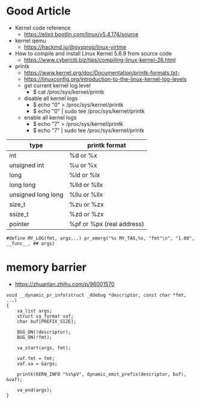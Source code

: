 # Good Article
* Kernel code reference
  * https://elixir.bootlin.com/linux/v5.4.174/source
* kernel qemu
  * https://hackmd.io/@sysprog/linux-virtme
* How to compile and install Linux Kernel 5.6.9 from source code
  * https://www.cyberciti.biz/tips/compiling-linux-kernel-26.html
* printk
  * https://www.kernel.org/doc/Documentation/printk-formats.txt- 
  * https://linuxconfig.org/introduction-to-the-linux-kernel-log-levels
  * get current kernel log level
    * $ cat /proc/sys/kernel/printk
  * disable all kernel logs
    * $ echo "0" > /proc/sys/kernel/printk
    * $ echo "0" | sudo tee /proc/sys/kernel/printk
  * enable all kernel logs
    * $ echo "7" > /proc/sys/kernel/printk
    * $ echo "7" | sudo tee /proc/sys/kernel/printk


| type | printk format |
| ------ | ----- |
| int | %d or %x |
| unsigned int | %u or %x |
| long | %ld or %lx |
| long long | %lld or %llx |
| unsigned long long | %llu or %llx |
| size_t | %zu or %zx |
| ssize_t | %zd or %zx |
| pointer | %pf or %px (real address) |

```
#define MY_LOG(fmt, args...) pr_emerg("%s MY_TAG,%s, "fmt"\n", "1.00", __func__, ## args)
```

# memory barrier
* https://zhuanlan.zhihu.com/p/96001570

````
void __dynamic_pr_info(struct _ddebug *descriptor, const char *fmt, ...)
{
	va_list args;
	struct va_format vaf;
	char buf[PREFIX_SIZE];

	BUG_ON(!descriptor);
	BUG_ON(!fmt);

	va_start(args, fmt);

	vaf.fmt = fmt;
	vaf.va = &args;

	printk(KERN_INFO "%s%pV", dynamic_emit_prefix(descriptor, buf), &vaf);

	va_end(args);
}
````
